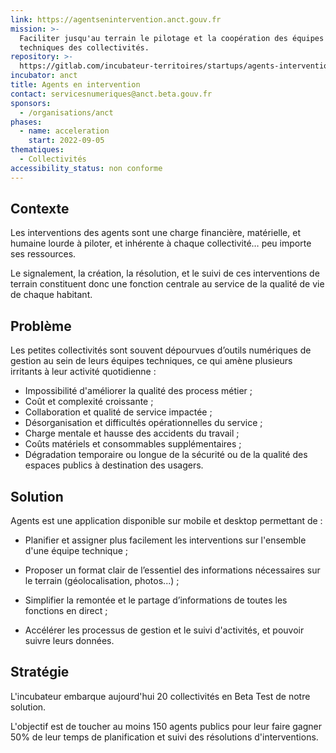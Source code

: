 ```yaml
---
link: https://agentsenintervention.anct.gouv.fr
mission: >-
  Faciliter jusqu'au terrain le pilotage et la coopération des équipes
  techniques des collectivités.
repository: >-
  https://gitlab.com/incubateur-territoires/startups/agents-intervention/agents-en-intervention
incubator: anct
title: Agents en intervention
contact: servicesnumeriques@anct.beta.gouv.fr
sponsors:
  - /organisations/anct
phases:
  - name: acceleration
    start: 2022-09-05
thematiques:
  - Collectivités
accessibility_status: non conforme
---
```


## Contexte

Les interventions des agents sont une charge financière, matérielle, et humaine lourde à piloter, et inhérente à chaque collectivité… peu importe ses ressources.

Le signalement, la création, la résolution, et le suivi de ces interventions de terrain constituent donc une fonction centrale au service de la qualité de vie de chaque habitant.

## Problème

Les petites collectivités sont souvent dépourvues d’outils numériques de gestion au sein de leurs équipes techniques, ce qui amène plusieurs irritants à leur activité quotidienne :

- Impossibilité d'améliorer la qualité des process métier ;
- Coût et complexité croissante ;
- Collaboration et qualité de service impactée ;
- Désorganisation et difficultés opérationnelles du service ;
- Charge mentale et hausse des accidents du travail ;
- Coûts matériels et consommables supplémentaires ;
- Dégradation temporaire ou longue de la sécurité ou de la qualité des espaces publics à destination des usagers.

## Solution

Agents est une application disponible sur mobile et desktop permettant de :

- Planifier et assigner plus facilement les interventions sur l'ensemble d'une équipe technique ;

- Proposer un format clair de l’essentiel des informations nécessaires sur le terrain (géolocalisation, photos...) ;

- Simplifier la remontée et le partage d’informations de toutes les fonctions en direct ;

- Accélérer les processus de gestion et le suivi d'activités, et pouvoir suivre leurs données.

## Stratégie

L'incubateur embarque aujourd'hui 20 collectivités en Beta Test de notre solution.

L'objectif est de toucher au moins 150 agents publics pour leur faire gagner 50% de leur temps de planification et suivi des résolutions d'interventions.
